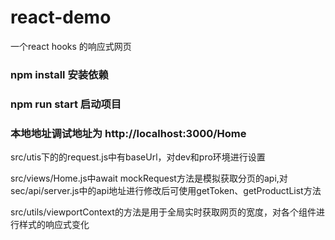 # react-demo
一个react hooks 的响应式网页

### npm install 安装依赖

### npm run start 启动项目

### 本地地址调试地址为 http://localhost:3000/Home

 src/utis下的的request.js中有baseUrl，对dev和pro环境进行设置

 src/views/Home.js中await mockRequest方法是模拟获取分页的api,对sec/api/server.js中的api地址进行修改后可使用getToken、getProductList方法

src/utils/viewportContext的方法是用于全局实时获取网页的宽度，对各个组件进行样式的响应式变化
